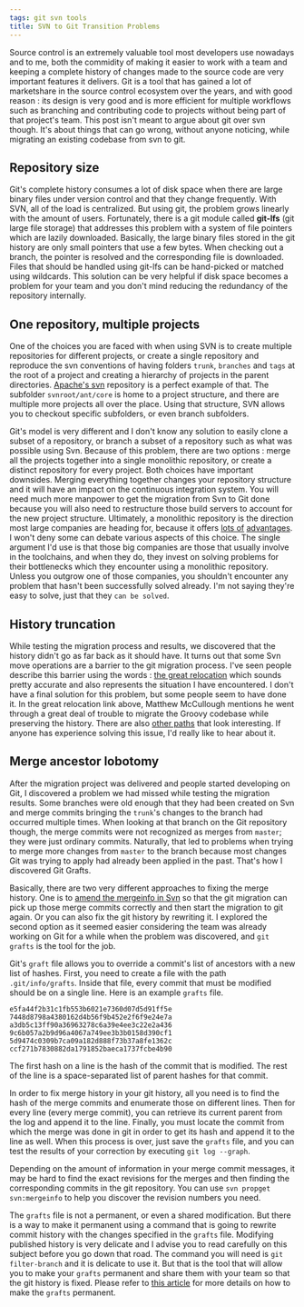 ```yaml
---
tags: git svn tools
title: SVN to Git Transition Problems
---
```

Source control is an extremely valuable tool most developers use nowadays and to me, both the commidity of making it easier to work with a team and keeping a complete history of changes made to the source code are very important features it delivers. Git is a tool that has gained a lot of marketshare in the source control ecosystem over the years, and with good reason : its design is very good and is more efficient for multiple workflows such as branching and contributing code to projects without being part of that project's team. This post isn't meant to argue about git over svn though. It's about things that can go wrong, without anyone noticing, while migrating an existing codebase from svn to git.

## Repository size
Git's complete history consumes a lot of disk space when there are large binary files under version control and that they change frequently. With SVN, all of the load is centralized. But using git, the problem grows linearly with the amount of users. Fortunately, there is a git module called **git-lfs** (git large file storage) that addresses this problem with a system of file pointers which are lazily downloaded. Basically, the large binary files stored in the git history are only small pointers that use a few bytes. When checking out a branch, the pointer is resolved and the corresponding file is downloaded. Files that should be handled using git-lfs can be hand-picked or matched using wildcards. This solution can be very helpful if disk space becomes a problem for your team and you don't mind reducing the redundancy of the repository internally.

## One repository, multiple projects
One of the choices you are faced with when using SVN is to create multiple repositories for different projects, or create a single repository and reproduce the svn conventions of having folders `trunk`, `branches` and `tags` at the root of a project and creating a hierarchy of projects in the parent directories. [Apache's svn](http://svn.apache.org/viewvc/) repository is a perfect example of that. The subfolder `svnroot/ant/core` is home to a project structure, and there are multiple more projects all over the place. Using that structure, SVN allows you to checkout specific subfolders, or even branch subfolders.

Git's model is very different and I don't know any solution to easily clone a subset of a repository, or branch a subset of a repository such as what was possible using Svn. Because of this problem, there are two options : merge all the projects together into a single monolithic repository, or create a distinct repository for every project. Both choices have important downsides. Merging everything together changes your repository structure and it will have an impact on the continuous integration system. You will need much more manpower to get the migration from Svn to Git done because you will also need to restructure those build servers to account for the new project structure. Ultimately, a monolithic repository is the direction most large companies are heading for, because it offers [lots of](https://code.facebook.com/posts/218678814984400/scaling-mercurial-at-facebook/) [advantages](https://cacm.acm.org/magazines/2016/7/204032-why-google-stores-billions-of-lines-of-code-in-a-single-repository/fulltext). I won't deny some can debate various aspects of this choice. The single argument I'd use is that those big companies are those that usually involve in the toolchains, and when they do, they invest on solving problems for their bottlenecks which they encounter using a monolithic repository. Unless you outgrow one of those companies, you shouldn't encounter any problem that hasn't been successfully solved already. I'm not saying they're easy to solve, just that they `can be solved`.

## History truncation
While testing the migration process and results, we discovered that the history didn't go as far back as it should have. It turns out that some Svn move operations are a barrier to the git migration process. I've seen people describe this barrier using the words : [the great relocation](https://github.com/githubtraining/zzz_deprecated-feedback/issues/43) which sounds pretty accurate and also represents the situation I have encountered. I don't have a final solution for this problem, but some people seem to have done it. In the great relocation link above, Matthew McCullough mentions he went through a great deal of trouble to migrate the Groovy codebase while preserving the history. There are also [other paths](https://git.wiki.kernel.org/index.php/GitSvnSwitch) that look interesting. If anyone has experience solving this issue, I'd really like to hear about it.

## Merge ancestor lobotomy
After the migration project was delivered and people started developing on Git, I discovered a problem we had missed while testing the migration results. Some branches were old enough that they had been created on Svn and merge commits bringing the `trunk`'s changes to the branch had occurred multiple times. When looking at that branch on the Git repository though, the merge commits were not recognized as merges from `master`; they were just ordinary commits. Naturally, that led to problems when trying to merge more changes from `master` to the branch because most changes Git was trying to apply had already been applied in the past. That's how I discovered Git Grafts.

Basically, there are two very different approaches to fixing the merge history. One is to [amend the mergeinfo in Svn](http://stackoverflow.com/a/13805856/1279096) so that the git migration can pick up those merge commits correctly and then start the migration to git again. Or you can also fix the git history by rewriting it. I explored the second option as it seemed easier considering the team was already working on Git for a while when the problem was discovered, and `git grafts` is the tool for the job.

Git's `graft` file allows you to override a commit's list of ancestors with a new list of hashes. First, you need to create a file with the path `.git/info/grafts`. Inside that file, every commit that must be modified should be on a single line. Here is an example `grafts` file.
```
e5fa44f2b31c1fb553b6021e7360d07d5d91ff5e 7448d8798a4380162d4b56f9b452e2f6f9e24e7a a3db5c13ff90a36963278c6a39e4ee3c22e2a436
9c6b057a2b9d96a4067a749ee3b3b0158d390cf1 5d9474c0309b7ca09a182d888f73b37a8fe1362c ccf271b7830882da1791852baeca1737fcbe4b90
```

The first hash on a line is the hash of the commit that is modified. The rest of the line is a space-separated list of parent hashes for that commit.

In order to fix merge history in your git history, all you need is to find the hash of the merge commits and enumerate those on different lines. Then for every line (every merge commit), you can retrieve its current parent from the log and append it to the line. Finally, you must locate the commit from which the merge was done in git in order to get its hash and append it to the line as well. When this process is over, just save the `grafts` file, and you can test the results of your correction by executing `git log --graph`.

Depending on the amount of information in your merge commit messages, it may be hard to find the exact revisions for the merges and then finding the corresponding commits in the git repository. You can use `svn propget svn:mergeinfo` to help you discover the revision numbers you need.

The `grafts` file is not a permanent, or even a shared modification. But there is a way to make it permanent using a command that is going to rewrite commit history with the changes specified in the `grafts` file. Modifying published history is very delicate and I advise you to read carefully on this subject before you go down that road. The command you will need is `git filter-branch` and it is delicate to use it. But that is the tool that will allow you to make your `grafts` permanent and share them with your team so that the git history is fixed. Please refer to [this article](http://blog.agavi.org/post/16865375185/fixing-svn-merge-history-in-git-repositories) for more details on how to make the `grafts` permanent.
